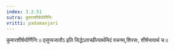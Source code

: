 ```yaml
---
index: 3.2.51
sutra: कुमारशीर्षयोर्णिनिः
vritti: padamanjari
---
```


 कुमारशीर्षयोर्णिनिः॥ ठ्सुप्यजातौऽ इति सिद्धेऽताच्छीत्यार्थमिदं वचनम्,शिरसः, शीर्षभावार्थ च॥